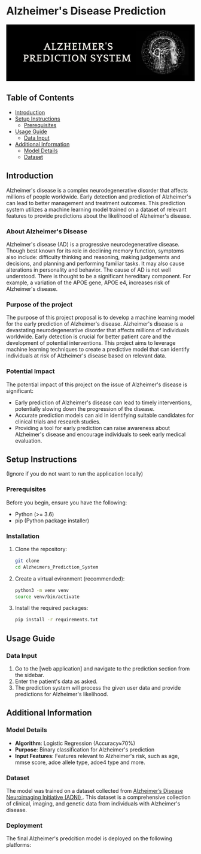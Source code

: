 # Alzheimer's Disease Prediction
![banner](assets/images/banner.jpg)

## Table of Contents
- [Introduction](##introduction)
- [Setup Instructions](#setup-instructions)
  - [Prerequisites](#prerequisites)
- [Usage Guide](#usage-guide)
  - [Data Input](#data-input)
- [Additional Information](#additional-information)
  - [Model Details](#model-details)
  - [Dataset](#dataset)

## Introduction
Alzheimer's disease is a complex neurodegenerative disorder that affects millions of people worldwide. Early detection and prediction of Alzheimer's can lead to better management and treatment outcomes. This prediction system utilizes a machine learning model trained on a dataset of relevant features to provide predictions about the likelihood of Alzheimer's disease.

### About Alzheimer's Disease
Alzheimer's disease (AD) is a progressive neurodegenerative disease. Though best known for its role in declining memory function, symptoms also include: difficulty thinking and reasoning, making judgements and decisions, and planning and performing familiar tasks. It may also cause alterations in personality and behavior. The cause of AD is not well understood. There is thought to be a significant hereditary component. For example, a variation of the APOE gene, APOE e4, increases risk of Alzheimer's disease.

### Purpose of the project
The purpose of this project proposal is to develop a machine learning model for the early prediction of Alzheimer's disease. Alzheimer's disease is a devastating neurodegenerative disorder that affects millions of individuals worldwide. Early detection is crucial for better patient care and the development of potential interventions. This project aims to leverage machine learning techniques to create a predictive model that can identify individuals at risk of Alzheimer's disease based on relevant data.

### Potential Impact
The potential impact of this project on the issue of Alzheimer's disease is significant:
- Early prediction of Alzheimer's disease can lead to timely interventions, potentially slowing down the progression of the disease.
- Accurate prediction models can aid in identifying suitable candidates for clinical trials and research studies.
- Providing a tool for early prediction can raise awareness about Alzheimer's disease and encourage individuals to seek early medical evaluation.

## Setup Instructions
(Ignore if you do not want to run the application locally)

### Prerequisites
Before you begin, ensure you have the following:

- Python (>= 3.6)
- pip (Python package installer)

### Installation 
1. Clone the repository:

   ```bash
   git clone 
   cd Alzheimers_Prediction_System
   ```

2. Create a virtual evironment (recommended):

   ```bash
   python3 -m venv venv
   source venv/bin/activate
   ```

3. Install the required packages:

   ```bash
   pip install -r requirements.txt
   ```

## Usage Guide

### Data Input
1. Go to the [web application] and navigate to the prediction section from the sidebar.
2. Enter the patient's data as asked.
3. The prediction system will process the given user data and provide predictions for Alzheimer's likelihood.

## Additional Information

### Model Details
- **Algorithm**: Logistic Regression (Accuracy≈70%)
- **Purpose**: Binary classification for Alzheimer's prediction
- **Input Features**: Features relevant to Alzheimer's risk, such as age, mmse score, adoe allele type, adoe4 type and more.

### Dataset
The model was trained on a dataset collected from [Alzheimer’s Disease Neuroimaging Initiative (ADNI) ](https://adni.loni.usc.edu).
This dataset is a comprehensive collection of clinical, imaging, and genetic data from individuals with Alzheimer's disease.

### Deployment
The final Alzheimer's predcition model is deployed on the following platforms:

